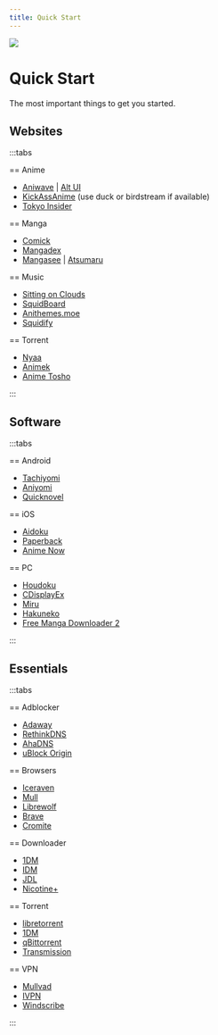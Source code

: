 ```yaml
---
title: Quick Start
---
```


![](https://cdn.apollo.moe/img/qs.png)

# Quick Start

The most important things to get you started.

## Websites

:::tabs

== Anime

- [Aniwave](https://aniwave.to/home) | [Alt UI](https://9animehq.to/home) <Badge text="formerly 9anime"/>
- [KickAssAnime](https://kickassanime.am/) (use duck or birdstream if available)
- [Tokyo Insider](https://www.tokyoinsider.com/) <Badge type="info" text="DDL" />

== Manga

- [Comick](https://comick.app/home)
- [Mangadex](https://mangadex.org/)
- [Mangasee](https://mangasee123.com/) | [Atsumaru](https://atsu.moe/)

== Music

- [Sitting on Clouds](https://www.sittingonclouds.net/) <Badge type="info" text="DDL" />
- [SquidBoard](https://www.squid-board.org/) <Badge text="Alt" link="https://sqb.moe/" />
  <Badge type="info" text="DDL" /> <Badge type="info" text="Needs account" />
- [Anithemes.moe](https://animethemes.moe/) <Badge type="info" text="stream" />
- [Squidify](https://www.squidify.org/) <Badge type="info" text="stream" />

== Torrent

- [Nyaa](https://nyaa.si/)
- [Animek](https://animek.fun/)
- [Anime Tosho](https://animetosho.org/)

:::

## Software

:::tabs 

== Android

- [Tachiyomi](https://github.com/tachiyomiorg/tachiyomi/)
  <Badge icon="globe" text="Web" link="https://tachiyomi.org/"/>
  <Badge icon="repo-forked" text="Forks" link="https://tachiyomi.org/forks/" />
  <Badge type="info" text="Manga" />
- [Aniyomi](https://github.com/jmir1/aniyomi-mpv-beta) <Badge type="info" text="Anime" />
  <Badge type="info" text="Manga" />
- [Quicknovel](https://github.com/LagradOst/QuickNovel) <Badge type="info" text="LN" />

== iOS

- [Aidoku](https://github.com/Aidoku/Aidoku) <Badge type="info" text="Manga" />
- [Paperback](https://github.com/Paperback-iOS/app) <Badge type="info" text="Manga" />
- [Anime Now](https://github.com/AnimeNow-Team/AnimeNow) <Badge type="info" text="Anime" />

== PC

- [Houdoku](https://github.com/xgi/houdoku) <Badge type="info" text="Manga" />
- [CDisplayEx](https://www.cdisplayex.com/) <Badge type="info" text="Manga" />
- [Miru](https://github.com/ThaUnknown/miru/) <Badge type="info" text="Anime" />
- [Hakuneko](https://github.com/manga-download/hakuneko) <Badge type="info" text="Downloader" />
  <Badge type="info" text="Anime" /> <Badge type="info" text="Manga" />
- [Free Manga Downloader 2](https://github.com/dazedcat19/FMD2)
  <Badge type="info" text="Downloader" /> <Badge type="info" text="Manga" />

:::

## Essentials

:::tabs

== Adblocker

- [Adaway](https://adaway.org/) <Badge type="info" text="Android" />
- [RethinkDNS](https://rethinkdns.com/) <Badge type="info" text="Android" />
- [AhaDNS](https://blitz-setup.ahadns.com/) <Badge type="info" text="iOS" />
- [uBlock Origin](https://ublockorigin.com/) <Badge type="info" text="Browser" />

== Browsers

- [Iceraven](https://github.com/fork-maintainers/iceraven-browser)
  <Badge type="info" text="Android" />
- [Mull](https://github.com/Divested-Mobile/Mull-Fenix) <Badge type="info" text="Android" />
- [Librewolf](https://librewolf.net/) <Badge type="info" text="Windows" />
  <Badge type="info" text="Linux" /> <Badge type="info" text="MacOS" />
- [Brave](https://brave.com/) <Badge type="info" text="Android" /> <Badge type="info" text="iOS" />
  <Badge type="info" text="Windows" /> <Badge type="info" text="Linux" />
  <Badge type="info" text="MacOS" />
- [Cromite](https://github.com/uazo/cromite) <Badge type="info" text="Android" />

== Downloader

- [1DM](https://play.google.com/store/apps/details?id=idm.internet.download.manager&hl=en&gl=US)
  <Badge type="info" text="Android" />
- [IDM](https://www.internetdownloadmanager.com/)
  <Badge text="Activator" link="https://massgrave.dev/idm-activation-script.html" />
  <Badge type="info" text="Windows" />
- [JDL](https://jdownloader.org/) <Badge text="Debloat" link="https://rentry.org/jdownloader2" />
  <Badge type="info" text="Windows" /> <Badge type="info" text="Linux" />
  <Badge type="info" text="MacOS" />
- [Nicotine+](https://nicotine-plus.org/) <Badge type="info" text="p2p" />
  <Badge type="info" text="Windows" /> <Badge type="info" text="Linux" />
  <Badge type="info" text="MacOS" />

== Torrent

- [libretorrent](https://play.google.com/store/apps/details?id=org.proninyaroslav.libretorrent)
  <Badge type="info" text="Android" />
- [1DM](https://play.google.com/store/apps/details?id=idm.internet.download.manager&hl=en&gl=US)
  <Badge type="info" text="Android" />
- [qBittorrent](https://www.qbittorrent.org/)
  <Badge text="Enhanced" link="https://github.com/c0re100/qBittorrent-Enhanced-Edition" />
  <Badge text="Dark theme" link="https://github.com/maboroshin/qBittorrentDarktheme" />
  <Badge type="info" text="Windows" /> <Badge type="info" text="Linux" />
  <Badge type="info" text="MacOS" />
- [Transmission](https://transmissionbt.com/) <Badge type="info" text="Windows" />
  <Badge type="info" text="Linux" /> <Badge type="info" text="MacOS" />

== VPN

- [Mullvad](https://mullvad.net/) <Badge type="info" text="Paid" />
- [IVPN](https://www.ivpn.net/) <Badge type="info" text="Paid" />
- [Windscribe](https://windscribe.com/) <Badge type="info" text="Freemium" />

:::
